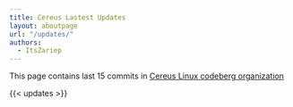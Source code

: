```yaml
---
title: Cereus Lastest Updates
layout: aboutpage
url: "/updates/"
authors:
  - ItsZariep
---
```


This page contains last 15 commits in [Cereus Linux codeberg organization](https://codeberg.org/cereus-linux)

{{< updates >}}